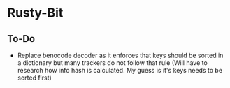 # Rusty-Bit

## To-Do
* Replace benocode decoder as it enforces that keys should be sorted in a dictionary but many trackers do not follow that rule (Will have to research how info hash is calculated. My guess is it's keys needs to be sorted first)
